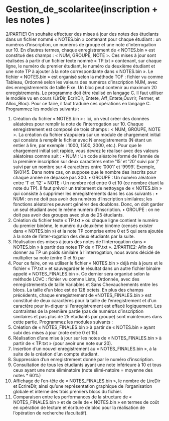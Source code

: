 # Gestion_de_scolaritee(inscription + les notes )
2/PARTIE1
    On souhaite effectuer des mises à jour des notes des étudiants dans un fichier nommé « NOTES.bin » contenant pour chaque étudiant : un numéros d’inscription, un numéros de groupe et une note d’interrogation sur 10. En d’autres termes, chaque enregistrement de « NOTES.bin » est constitué des champs : < NUM, GROUPE, NOTE >. Ces mises à jour sont réalisées à partir d’un fichier texte nommé « TP.txt » contenant, sur chaque ligne, le numéro du premier étudiant, le numéro du deuxième étudiant et une note TP à ajouter à la note correspondante dans « NOTES.bin ». Le fichier « NOTES.bin » est organisé selon la méthode TOF : fichier vu comme Tableau, Ordonné selon les valeurs des numéros d’inscription NUM, avec des enregistrements de taille Fixe. Un bloc peut contenir au maximum 20 enregistrements.
    Le programme doit être réalisé en langage C. Il faut utiliser le modèle vu en cours (LirDir, EcrirDir, Entete, Aff_Entete,Ouvrir, Fermer, et Alloc_Bloc). Pour ce faire, il faut traduire ces opérations en langage C. Programmez les modules suivants :
1. Création du fichier « NOTES.bin » : ici, on veut créer des données aléatoires pour remplir la note de l’interrogation sur 10. Chaque enregistrement est composé de trois champs : < NUM, GROUPE, NOTE >. La création du fichier s’appuiera sur un module de chargement initial qui consiste à remplir le fichier avec N enregistrements (N étant un entier à lire, par exemple : 1000, 1500, 2000, etc.). Pour que le chargement initial soit rapide, vous devrez le réaliser avec des valeurs aléatoires comme suit :
    • NUM : Un code aléatoire formé de l’année de la première inscription sur deux caractères entre ’15’ et ’20’ suivi par ’/’ suivi par un nombre sur 4 caractères entre ’0001’ et ’9999’. Exemple, 19/0145. Dans notre cas, on suppose que le nombre des inscrits pour chaque année ne dépasse pas 300.
    • GROUPE : Un numéro aléatoire entre ’1’ et ’12’
    • NOTE : Un nombre réel entre 0 et 10 (ce nombre étant la note du TP).
  Il faut prévoir un traitement de nettoyage de « NOTES.bin » qui consiste à supprimer les enregistrements dans les cas
suivants :
    • NUM : on ne doit pas avoir des numéros d’inscription similaires; les fonctions aléatoires peuvent générer des doublons. Donc, on doit garder un seul étudiant avec le même numéro d’inscription.
    • GROUPE : on ne doit pas avoir des groupes avec plus de 25 étudiants.
2. Création du fichier texte « TP.txt » où chaque ligne contient le numéro du premier binôme, le numéro du deuxième binôme (censés exister dans « NOTES.bin ») et la note TP comprise entre 0 et 5 qui sera ajoutée à la note de l’inter-rogation des deux étudiants par la suite.
3. Réalisation des mises à jours des notes de l’interrogation dans « NOTES.bin » à partir des notes TP de « TP.txt ».
     2/PARTIE2:
     Afin de donner au TP un poids similaire à l’interrogation, nous avons décidé de multiplier sa note (entre 0 et 5) par
1. Pour ce faire, on va utiliser le fichier « NOTES.bin » déjà mis à jours et le fichier « TP.txt » et sauvegarder le résultat dans un autre fichier binaire appelé « NOTES_FINALES.bin ». Ce dernier sera organisé selon la méthode LOVC : fichier vu comme Liste, Ordonnée, avec des enregistrements de taille Variables et Sans Chevauchements entre les blocs. La taille d’un bloc est de 128 octets. En plus des champs précédents, chaque enregistrement de «NOTES_FINALES.bin » est constitué de deux caractères pour la taille de l’enregistrement et d’un caractère pour in-diquer si l’enregistrement est effacé logiquement. Les contraintes de la première partie (pas de numéros d’inscription similaires et pas plus de 25 étudiants par groupe) sont maintenues dans cette partie.
Programmez les modules suivants :
4. Création de « NOTES_FINALES.bin » à partir de « NOTES.bin » ayant subi des mises à jour (note entre 0 et 15).
5. Réalisation d’une mise à jour sur les notes de « NOTES_FINALES.bin » à partir de « TP.txt » (pour avoir une note sur 20).
6. Insertion d’un nouvel enregistrement au « NOTES_FINALES.bin », à la suite de la création d’un compte étudiant.
7. Suppression d’un enregistrement donné par le numéro d’inscription.
8. Consultation de tous les étudiants ayant une note inférieure à 10 et tous ceux ayant une note éliminatoire (note élimi-natoire = moyenne des notes * 60%)
9. Affichage de l’en-tête de « NOTES_FINALES.bin », le nombre de LireDir et EcrireDir, ainsi qu’une représentation graphique de l’organisation globale et interne des trois premiers blocs du fichier.
10. Comparaison entre les performances de la structure de « NOTES_FINALES.bin » et de celle de « NOTES.bin » en termes de coût en opération de lecture et écriture de bloc pour la réalisation de l’opération de recherche (facultatif).















